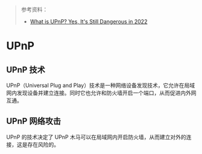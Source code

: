 > 参考资料：
>
> - [What is UPnP? Yes, It's Still Dangerous in 2022](https://www.upguard.com/blog/what-is-upnp#toc-1)

# UPnP

## UPnP 技术

UPnP（Universal Plug and Play）技术是一种网络设备发现技术，它允许在局域网内发现设备并建立连接。同时它也允许和防火墙开启一个端口，从而促进内外网互通。



## UPnP 网络攻击

UPnP 的技术决定了 UPnP 木马可以在局域网内开启防火墙，从而建立对外的连接，这是存在风险的。